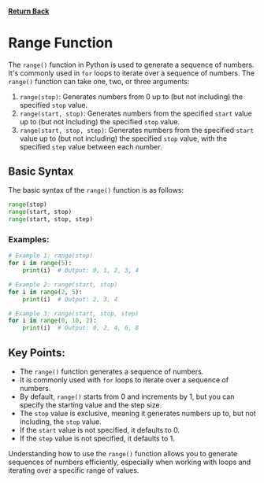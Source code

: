 #### [Return Back](../python_for_testers.md)

# Range Function

The `range()` function in Python is used to generate a sequence of numbers. It's commonly used in `for` loops to iterate over a sequence of numbers. The `range()` function can take one, two, or three arguments:

1. `range(stop)`: Generates numbers from 0 up to (but not including) the specified `stop` value.
2. `range(start, stop)`: Generates numbers from the specified `start` value up to (but not including) the specified `stop` value.
3. `range(start, stop, step)`: Generates numbers from the specified `start` value up to (but not including) the specified `stop` value, with the specified `step` value between each number.

## Basic Syntax

The basic syntax of the `range()` function is as follows:

```python
range(stop)
range(start, stop)
range(start, stop, step)
```

### Examples:

```python
# Example 1: range(stop)
for i in range(5):
    print(i)  # Output: 0, 1, 2, 3, 4

# Example 2: range(start, stop)
for i in range(2, 5):
    print(i)  # Output: 2, 3, 4

# Example 3: range(start, stop, step)
for i in range(0, 10, 2):
    print(i)  # Output: 0, 2, 4, 6, 8
```

## Key Points:

- The `range()` function generates a sequence of numbers.
- It is commonly used with `for` loops to iterate over a sequence of numbers.
- By default, `range()` starts from 0 and increments by 1, but you can specify the starting value and the step size.
- The `stop` value is exclusive, meaning it generates numbers up to, but not including, the `stop` value.
- If the `start` value is not specified, it defaults to 0.
- If the `step` value is not specified, it defaults to 1.

Understanding how to use the `range()` function allows you to generate sequences of numbers efficiently, especially when working with loops and iterating over a specific range of values.

